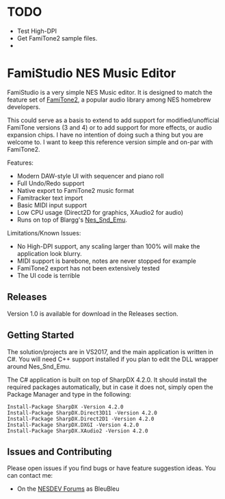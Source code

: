 # TODO
- Test High-DPI
- Get FamiTone2 sample files.
- 
# FamiStudio NES Music Editor
FamiStudio is a very simple NES Music editor. It is designed to match the feature set of [FamiTone2](https://shiru.untergrund.net/code.shtml "FamiTone2"), a popular audio library among NES homebrew developers.

This could serve as a basis to extend to add support for modified/unofficial FamiTone versions (3 and 4) or to add support for more effects, or audio expansion chips. I have no intention of doing such a thing but you are welcome to. I want to keep this reference version simple and on-par with FamiTone2.

Features:
- Modern DAW-style UI with sequencer and piano roll
- Full Undo/Redo support
- Native export to FamiTone2 music format
- Famitracker text import
- Basic MIDI input support
- Low CPU usage (Direct2D for graphics, XAudio2 for audio)
- Runs on top of Blargg's [Nes_Snd_Emu](http://www.slack.net/~ant/libs/audio.html#Nes_Snd_Emu "Nes_Snd_Emu").

Limitations/Known Issues:
- No High-DPI support, any scaling larger than 100% will make the application look blurry.
- MIDI support is barebone, notes are never stopped for example
- FamiTone2 export has not been extensively tested
- The UI code is terrible

## Releases
Version 1.0 is available for download in the Releases section.
## Getting Started

The solution/projects are in VS2017, and the main application is written in C#. You will need C++ support installed if you plan to edit the DLL wrapper around Nes_Snd_Emu.

The C# application is built on top of SharpDX 4.2.0. It should install the required packages automatically, but in case it does not, simply open the Package Manager and type in the following:
```
Install-Package SharpDX -Version 4.2.0
Install-Package SharpDX.Direct3D11 -Version 4.2.0
Install-Package SharpDX.Direct2D1 -Version 4.2.0
Install-Package SharpDX.DXGI -Version 4.2.0
Install-Package SharpDX.XAudio2 -Version 4.2.0
```
## Issues and Contributing
Please open issues if you find bugs or have feature suggestion ideas. 
You can contact me:
- On the [NESDEV Forums](https://forums.nesdev.com/) as BleuBleu 